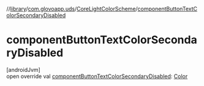 //[library](../../../index.md)/[com.glovoapp.uds](../index.md)/[CoreLightColorScheme](index.md)/[componentButtonTextColorSecondaryDisabled](component-button-text-color-secondary-disabled.md)

# componentButtonTextColorSecondaryDisabled

[androidJvm]\
open override val [componentButtonTextColorSecondaryDisabled](component-button-text-color-secondary-disabled.md): [Color](https://developer.android.com/reference/kotlin/androidx/compose/ui/graphics/Color.html)
